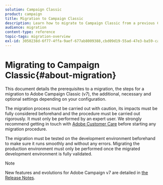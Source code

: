 ```yaml
---
solution: Campaign Classic
product: campaign
title: Migration to Campaign Classic
description: Learn how to migrate to Campaign Classic from a previous Campaign version
audience: migration
content-type: reference
topic-tags: migration-overview
exl-id: 3050238d-6f77-4ffa-9aef-677ab8009388,cbd09d19-55ad-47e3-ba59-ca194d24288d
---
```

# Migrating to Campaign Classic{#about-migration}

This document details the prerequisites to a migration, the steps for a migration to Adobe Campaign Classic (v7), the additional, necessary and optional settings depending on your configuration.

The migration process must be carried out with caution, its impacts must be fully considered beforehand and the procedure must be carried out rigorously. It must only be performed by an expert user. We strongly recommend getting in touch with [Adobe Customer Care](https://helpx.adobe.com/enterprise/admin-guide.html/enterprise/using/support-for-experience-cloud.ug.html) before starting any migration procedure.

The migration must be tested on the development environment beforehand to make sure it runs smoothly and without any errors. Migrating the production environment must only be performed once the migrated development environment is fully validated.

>[!NOTE]
>
>New features and evolutions for Adobe Campaign v7 are detailed in [the Release Notes](../../rn/using/latest-release.md).
